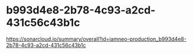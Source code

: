 # b993d4e8-2b78-4c93-a2cd-431c56c43b1c
https://sonarcloud.io/summary/overall?id=iamneo-production_b993d4e8-2b78-4c93-a2cd-431c56c43b1c
